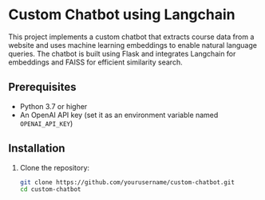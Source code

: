 # Custom Chatbot using Langchain

This project implements a custom chatbot that extracts course data from a website and uses machine learning embeddings to enable natural language queries. The chatbot is built using Flask and integrates Langchain for embeddings and FAISS for efficient similarity search.


## Prerequisites

- Python 3.7 or higher
- An OpenAI API key (set it as an environment variable named `OPENAI_API_KEY`)

## Installation

1. Clone the repository:
   ```bash
   git clone https://github.com/yourusername/custom-chatbot.git
   cd custom-chatbot
